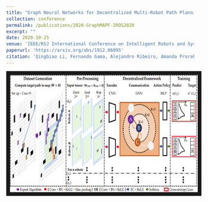 ```yaml
---
title: "Graph Neural Networks for Decentralized Multi-Robot Path Planning"
collection: conference
permalink: /publications/2020-GraphMAPF-IROS2020
excerpt: ""
date: 2020-10-25
venue: 'IEEE/RSJ International Conference on Intelligent Robots and Systems (IROS) '
paperurl: 'https://arxiv.org/abs/1912.06095'
citation: 'Qingbiao Li, Fernando Gama, Alejandro Ribeiro, Amanda Prorok. “Graph Neural Networks for Decentralized Multi-robot Path Planning,” IEEE/RSJ International Conference on Intelligent Robots and Systems (CCF-C, ERA-A, Qualis-A1), 2020.'
---
```

<a href="https://drive.google.com/file/d/1mhYtMVwwkmpTKEkw11CdpiXGaP1j87U0/view?usp=sharing
" target="_blank"><img src="/images/customized/GraphMAPF2020.png" 
alt="IMAGE ALT TEXT HERE" width="560" height="315" border="10" /></a>


